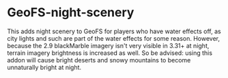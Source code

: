 # GeoFS-night-scenery

This adds night scenery to GeoFS for players who have water effects off, as city lights and such are part of the water effects for some reason. However, because the 2.9 blackMarble imagery isn't very visible in 3.31+ at night, terrain imagery brightness is increased as well. So be advised: using this addon will cause bright deserts and snowy mountains to become unnaturally bright at night.
